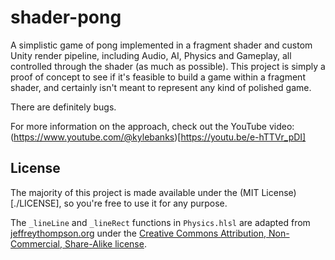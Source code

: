 # shader-pong

A simplistic game of pong implemented in a fragment shader and custom Unity render pipeline, including Audio, AI, Physics and Gameplay, all controlled through the shader (as much as possible). This project is simply a proof of concept to see if it's feasible to build a game within a fragment shader, and certainly isn't meant to represent any kind of polished game. 

There are definitely bugs. 

For more information on the approach, check out the YouTube video: (https://www.youtube.com/@kylebanks)[https://youtu.be/e-hTTVr_pDI]

## License

The majority of this project is made available under the (MIT License)[./LICENSE], so you're free to use it for any purpose. 

The `_lineLine` and `_lineRect` functions in `Physics.hlsl` are adapted from [jeffreythompson.org](http://www.jeffreythompson.org/) under the [Creative Commons Attribution, Non-Commercial, Share-Alike license](http://www.jeffreythompson.org/collision-detection/license.php).

